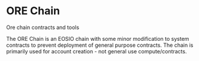 # ORE Chain
Ore chain contracts and tools

The ORE Chain is an EOSIO chain with some minor modification to system contracts to prevent deployment of general purpose contracts. The chain is primarily used for account creation - not general use compute/contracts.
